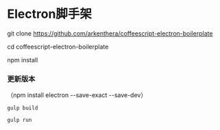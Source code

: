 # Electron脚手架

git clone https://github.com/arkenthera/coffeescript-electron-boilerplate

cd coffeescript-electron-boilerplate

npm install



### 更新版本

（npm install electron --save-exact --save-dev）

`gulp build`

`gulp run`
